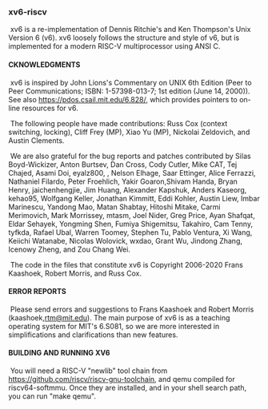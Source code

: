 ### xv6-riscv
​	xv6 is a re-implementation of Dennis Ritchie's and Ken Thompson's Unix Version 6 (v6).  xv6 loosely follows the structure and style of v6, but is implemented for a modern RISC-V multiprocessor using ANSI C.

#### CKNOWLEDGMENTS

​	xv6 is inspired by John Lions's Commentary on UNIX 6th Edition (Peer to Peer Communications; ISBN: 1-57398-013-7; 1st edition (June 14, 2000)). See also https://pdos.csail.mit.edu/6.828/, which provides pointers to on-line resources for v6.

​	The following people have made contributions: Russ Cox (context switching, locking), Cliff Frey (MP), Xiao Yu (MP), Nickolai Zeldovich, and Austin Clements.

​	We are also grateful for the bug reports and patches contributed by Silas Boyd-Wickizer, Anton Burtsev, Dan Cross, Cody Cutler, Mike CAT, Tej Chajed, Asami Doi, eyalz800, , Nelson Elhage, Saar Ettinger, Alice Ferrazzi, Nathaniel Filardo, Peter Froehlich, Yakir Goaron,Shivam Handa, Bryan Henry, jaichenhengjie, Jim Huang, Alexander Kapshuk, Anders Kaseorg, kehao95, Wolfgang Keller, Jonathan Kimmitt, Eddi Kohler, Austin Liew, Imbar Marinescu, Yandong Mao, Matan Shabtay, Hitoshi Mitake, Carmi Merimovich, Mark Morrissey, mtasm, Joel Nider, Greg Price, Ayan Shafqat, Eldar Sehayek, Yongming Shen, Fumiya Shigemitsu, Takahiro, Cam Tenny, tyfkda, Rafael Ubal, Warren Toomey, Stephen Tu, Pablo Ventura, Xi Wang, Keiichi Watanabe, Nicolas Wolovick, wxdao, Grant Wu, Jindong Zhang, Icenowy Zheng, and Zou Chang Wei.

​	The code in the files that constitute xv6 is Copyright 2006-2020 Frans Kaashoek, Robert Morris, and Russ Cox.

#### ERROR REPORTS

​	Please send errors and suggestions to Frans Kaashoek and Robert Morris (kaashoek,rtm@mit.edu). The main purpose of xv6 is as a teaching operating system for MIT's 6.S081, so we are more interested in simplifications and clarifications than new features.

#### BUILDING AND RUNNING XV6

​	You will need a RISC-V "newlib" tool chain from https://github.com/riscv/riscv-gnu-toolchain, and qemu compiled for riscv64-softmmu. Once they are installed, and in your shell search path, you can run "make qemu".
